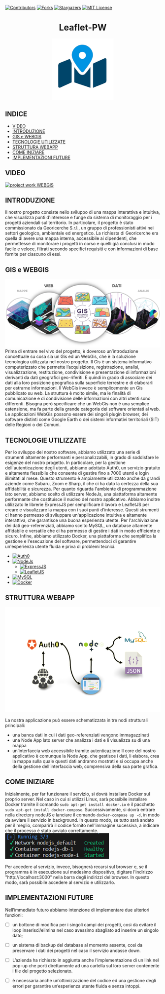[![Contributors][contributors-shield]](https://github.com/gabrielemrt/Leaflet-PW/contributors)
[![Forks][forks-shield]](https://github.com/gabrielemrt/Leaflet-PW/forks)
[![Stargazers][stars-shield]](https://github.com/gabrielemrt/Leaflet-PW/stargazers)
[![MIT License][license-shield]](https://github.com/gabrielemrt/Leaflet-PW/blob/main/LICENSE.txt)
<div align="center">
  <h1 align="center">Leaflet-PW</h1>
  <img src="images/icon.png" alt="Logo" style="width: 200px; height: 200px;">
</div>

## INDICE
-   [VIDEO](#VIDEO)
-   [INTRODUZIONE](#INTRODUZIONE)
-   [GIS e WEBGIS](#GIS-e-WEBGIS)
-   [TECNOLOGIE UTILIZZATE](#TECNOLOGIE-UTILIZZATE)
-   [STRUTTURA WEBAPP](#STRUTTURA-WEBAPP)
-   [COME INIZIARE](#COME-INIZIARE)
-   [IMPLEMENTAZIONI FUTURE](#IMPLEMENTAZIONI-FUTURE)

## VIDEO 
[![project work WEBGIS](http://img.youtube.com/vi/T6NpDhKnZj0/0.jpg)](http://www.youtube.com/watch?v=T6NpDhKnZj0 "project work WEBGIS")

## INTRODUZIONE
Il nostro progetto consiste nello sviluppo di una mappa interattiva e intuitiva, che visualizza punti d'interesse e funge da sistema di monitoraggio per i progetti aziendali sul territorio. In particolare, il progetto è stato commissionato da Georicerche S.r.l., un gruppo di professionisti attivi nei settori geologico, ambientale ed energetico. La richiesta di Georicerche era quella di avere una mappa interna, accessibile ai dipendenti, che permettesse di monitorare i progetti in corso e quelli già conclusi in modo facile e veloce, filtrati secondo specifici requisiti e con informazioni di base fornite per ciascuno di essi.

## GIS e WEBGIS
![Algorithm schema](./images/webgis.png)
Prima di entrare nel vivo del progetto, è doveroso un’introduzione concettuale su cosa sia un Gis ed un WebGis, che è la soluzione tecnologica utilizzata nel nostro progetto. 
Il Gis è un sistema informativo computerizzato che permette l’acquisizione, registrazione, analisi, visualizzazione, restituzione, condivisione e presentazione di informazioni derivanti da dati geografici geo-riferiti. È quindi in grado di associare dei dati alla loro posizione geografica sulla superficie terrestre e di elaborarli per estrarne informazioni. 
Il WebGis invece è semplicemente un Gis pubblicato su web. La struttura è molto simile, ma le finalità di comunicazione e di condivisione delle informazioni con altri utenti sono differenti. Bisogna però specificare che un WebGis non è una semplice estensione, ma fa parte della grande categoria dei software orientati al web. Le applicazioni WebGis possono essere dei singoli plugin browser, dei software distinti come Google Earth o dei sistemi informativi territoriali (SIT) delle Regioni o dei Comuni.

## TECNOLOGIE UTILIZZATE
Per lo sviluppo del nostro software, abbiamo utilizzato una serie di strumenti altamente performanti e personalizzabili, in grado di soddisfare le esigenze del nostro progetto. In particolare, per la gestione dell'autenticazione degli utenti, abbiamo adottato Auth0, un servizio gratuito e altamente flessibile che consente di gestire fino a 7000 utenti e login illimitati al mese. Questo strumento è ampiamente utilizzato anche da grandi aziende come Subaru, Zoom e Sharp, il che ci ha dato la certezza della sua affidabilità e sicurezza.
Per quanto riguarda l'ambiente di programmazione lato server, abbiamo scelto di utilizzare NodeJs, una piattaforma altamente performante che costituisce il nucleo del nostro applicativo. Abbiamo inoltre utilizzato le librerie ExpressJS per semplificare il lavoro e LeafletJS per creare e visualizzare la mappa con i suoi punti d'interesse. Questi strumenti ci hanno permesso di sviluppare un'applicazione intuitiva e altamente interattiva, che garantisce una buona esperienza utente.
Per l'archiviazione dei dati geo-referenziati, abbiamo scelto MySQL, un database altamente affidabile e versatile che ci ha permesso di gestire i dati in modo efficiente e sicuro. Infine, abbiamo utilizzato Docker, una piattaforma che semplifica la gestione e l'esecuzione del software, permettendoci di garantire un'esperienza utente fluida e priva di problemi tecnici.
* [![Auth0][auth0.img]][auth0.link]
* [![NodeJs][NodeJs.img]][NodeJs.link]
  * [![ExpressJS][ExpressJS.img]][ExpressJS.link]
  * [![LeafletJS][LeafletJS.img]][LeafletJS.link]
* [![MySQL][MySQL.img]][MySQL.link]
* [![Docker][Docker.img]][Docker.link]
 
## STRUTTURA WEBAPP
![Algorithm struttura](./images/struttura.png)

La nostra applicazione può essere schematizzata in tre nodi strutturali principali:
- una banca dati in cui i dati geo-referenziati vengono immagazzinati
- una Node App lato server che analizza i dati e li visualizza su di una mappa
- un’interfaccia web accessibile tramite autenticazione
Il core del nostro applicativo è comunque la Node App, che gestisce i dati, li elabora, crea la mappa sulla quale questi dati andranno mostrati e si occupa anche della gestione dell’interfaccia web, comprensiva della sua parte grafica.

## COME INIZIARE
Inizialmente, per far funzionare il servizio, si dovrà installare Docker sul proprio server. Nel caso in cui si utilizzi Linux, sarà possibile installare Docker tramite il comando ```sudo apt-get install docker.io``` e il pacchetto ```sudo apt-get install docker-compose```.
Successivamente, si dovrà entrare nella directory nodeJS e lanciare il comando ```docker-compose up -d```, in modo da avviare il servizio in background. In questo modo, se tutto sarà andato per il meglio, comparirà il codice fornito nell'immagine sucessiva, a indicare che il processo è stato avviato correttamente.
![dockerUP](./images/dockerUP.png)

Per accedere al servizio, invece, bisognerà recarsi sul browser e, se il programma è in esecuzione sul medesimo dispositivo, digitare l'indirizzo "http://localhost:3000" nella barra degli indirizzi del browser. In questo modo, sarà possibile accedere al servizio e utilizzarlo.

## IMPLEMENTAZIONI FUTURE
Nell’immediato futuro abbiamo intenzione di implementare due ulteriori funzioni: 
- [ ] un bottone di modifica per i singoli campi dei progetti, così da evitare il loop inserisci/elimina nel caso avessimo sbagliato ad inserire un singolo dato;
- [ ] un sistema di backup del database al momento assente, così da preservare i dati dei progetti nel caso il servizio andasse down.
- [ ] L’azienda ha richiesto in aggiunta anche l’implementazione di un link nel pop-up che porti direttamente ad una cartella sul loro server contenente i file del progetto selezionato.
- [ ] è necessaria anche un’ottimizzazione del codice ed una gestione degli errori per garantire un’esperienza utente fluida e senza intoppi.


<!-- MARKDOWN LINKS & IMAGES -->
[contributors-shield]: https://img.shields.io/github/contributors/gabrielemrt/Leaflet-PW.svg?style=for-the-badge
[forks-shield]: https://img.shields.io/github/forks/gabrielemrt/Leaflet-PW.svg?style=for-the-badge
[stars-shield]: https://img.shields.io/github/stars/gabrielemrt/Leaflet-PW.svg?style=for-the-badge
[license-shield]: https://img.shields.io/github/license/gabrielemrt/Leaflet-PW.svg?style=for-the-badge


[auth0.img]:  https://img.shields.io/badge/auth0-orange?style=for-the-badge&logo=auth0&logoColor=white
[NodeJs.img]: https://img.shields.io/badge/nodeJS-darckgreen?style=for-the-badge&logo=node.js&logoColor=white
[ExpressJS.img]: https://img.shields.io/badge/ExpressJS-grey?style=for-the-badge&logo=express&logoColor=white
[LeafletJS.img]: https://img.shields.io/badge/LeafletJS-green?style=for-the-badge&logo=leaflet&logoColor=white
[MySQL.img]: https://img.shields.io/badge/mysql-yellow?style=for-the-badge&logo=mysql&logoColor=black
[Docker.img]: https://img.shields.io/badge/docker-blue?style=for-the-badge&logo=docker&logoColor=white
[auth0.link]: https://auth0.com/
[NodeJs.link]: https://nodejs.org/
[ExpressJS.link]: https://expressjs.com/
[LeafletJS.link]: https://leafletjs.com/
[MySQL.link]: https://www.mysql.com/
[Docker.link]: https://www.docker.com/
